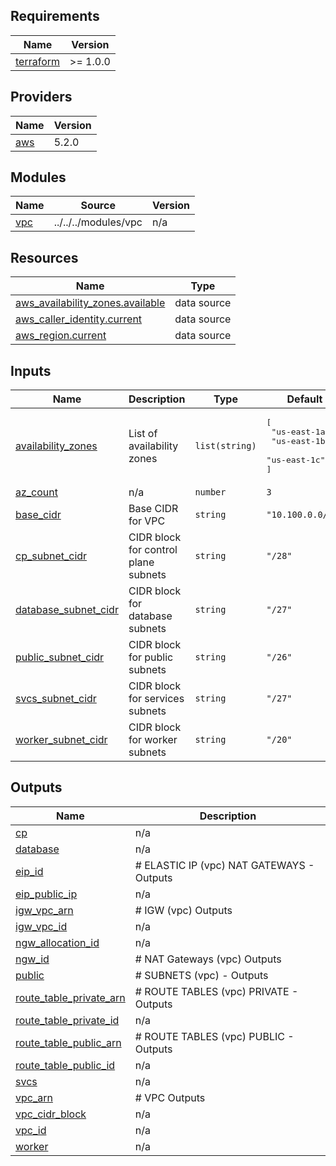<!-- BEGIN_TF_DOCS -->
## Requirements

| Name | Version |
|------|---------|
| <a name="requirement_terraform"></a> [terraform](#requirement\_terraform) | >= 1.0.0 |

## Providers

| Name | Version |
|------|---------|
| <a name="provider_aws"></a> [aws](#provider\_aws) | 5.2.0 |

## Modules

| Name | Source | Version |
|------|--------|---------|
| <a name="module_vpc"></a> [vpc](#module\_vpc) | ../../../modules/vpc | n/a |

## Resources

| Name | Type |
|------|------|
| [aws_availability_zones.available](https://registry.terraform.io/providers/hashicorp/aws/latest/docs/data-sources/availability_zones) | data source |
| [aws_caller_identity.current](https://registry.terraform.io/providers/hashicorp/aws/latest/docs/data-sources/caller_identity) | data source |
| [aws_region.current](https://registry.terraform.io/providers/hashicorp/aws/latest/docs/data-sources/region) | data source |

## Inputs

| Name | Description | Type | Default | Required |
|------|-------------|------|---------|:--------:|
| <a name="input_availability_zones"></a> [availability\_zones](#input\_availability\_zones) | List of availability zones | `list(string)` | <pre>[<br>  "us-east-1a",<br>  "us-east-1b",<br>  "us-east-1c"<br>]</pre> | no |
| <a name="input_az_count"></a> [az\_count](#input\_az\_count) | n/a | `number` | `3` | no |
| <a name="input_base_cidr"></a> [base\_cidr](#input\_base\_cidr) | Base CIDR for VPC | `string` | `"10.100.0.0/16"` | no |
| <a name="input_cp_subnet_cidr"></a> [cp\_subnet\_cidr](#input\_cp\_subnet\_cidr) | CIDR block for control plane subnets | `string` | `"/28"` | no |
| <a name="input_database_subnet_cidr"></a> [database\_subnet\_cidr](#input\_database\_subnet\_cidr) | CIDR block for database subnets | `string` | `"/27"` | no |
| <a name="input_public_subnet_cidr"></a> [public\_subnet\_cidr](#input\_public\_subnet\_cidr) | CIDR block for public subnets | `string` | `"/26"` | no |
| <a name="input_svcs_subnet_cidr"></a> [svcs\_subnet\_cidr](#input\_svcs\_subnet\_cidr) | CIDR block for services subnets | `string` | `"/27"` | no |
| <a name="input_worker_subnet_cidr"></a> [worker\_subnet\_cidr](#input\_worker\_subnet\_cidr) | CIDR block for worker subnets | `string` | `"/20"` | no |

## Outputs

| Name | Description |
|------|-------------|
| <a name="output_cp"></a> [cp](#output\_cp) | n/a |
| <a name="output_database"></a> [database](#output\_database) | n/a |
| <a name="output_eip_id"></a> [eip\_id](#output\_eip\_id) | # ELASTIC IP (vpc) NAT GATEWAYS - Outputs |
| <a name="output_eip_public_ip"></a> [eip\_public\_ip](#output\_eip\_public\_ip) | n/a |
| <a name="output_igw_vpc_arn"></a> [igw\_vpc\_arn](#output\_igw\_vpc\_arn) | # IGW (vpc) Outputs |
| <a name="output_igw_vpc_id"></a> [igw\_vpc\_id](#output\_igw\_vpc\_id) | n/a |
| <a name="output_ngw_allocation_id"></a> [ngw\_allocation\_id](#output\_ngw\_allocation\_id) | n/a |
| <a name="output_ngw_id"></a> [ngw\_id](#output\_ngw\_id) | # NAT Gateways (vpc) Outputs |
| <a name="output_public"></a> [public](#output\_public) | # SUBNETS (vpc)  - Outputs |
| <a name="output_route_table_private_arn"></a> [route\_table\_private\_arn](#output\_route\_table\_private\_arn) | # ROUTE TABLES (vpc) PRIVATE - Outputs |
| <a name="output_route_table_private_id"></a> [route\_table\_private\_id](#output\_route\_table\_private\_id) | n/a |
| <a name="output_route_table_public_arn"></a> [route\_table\_public\_arn](#output\_route\_table\_public\_arn) | # ROUTE TABLES (vpc) PUBLIC - Outputs |
| <a name="output_route_table_public_id"></a> [route\_table\_public\_id](#output\_route\_table\_public\_id) | n/a |
| <a name="output_svcs"></a> [svcs](#output\_svcs) | n/a |
| <a name="output_vpc_arn"></a> [vpc\_arn](#output\_vpc\_arn) | # VPC Outputs |
| <a name="output_vpc_cidr_block"></a> [vpc\_cidr\_block](#output\_vpc\_cidr\_block) | n/a |
| <a name="output_vpc_id"></a> [vpc\_id](#output\_vpc\_id) | n/a |
| <a name="output_worker"></a> [worker](#output\_worker) | n/a |
<!-- END_TF_DOCS -->